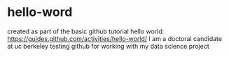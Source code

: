 # hello-word
created as part of the basic github tutorial hello world: https://guides.github.com/activities/hello-world/
I am a doctoral candidate at uc berkeley testing github for working with my data science project
